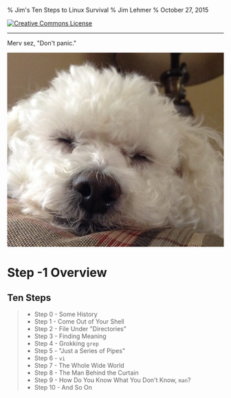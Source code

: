 % Jim's Ten Steps to Linux Survival
% Jim Lehmer
% October 27, 2015

<a rel="license"
href="http://creativecommons.org/licenses/by-sa/4.0/"><img
alt="Creative Commons License" style="border-width:0"
src="https://i.creativecommons.org/l/by-sa/4.0/88x31.png"/></a>

----

Merv sez, "Don't panic."

![Merv sez, "Don't panic."](./images/Merv-slide.jpg "Merv sez, 'Don&apos;t panic.'")

# Step -1 Overview

## Ten Steps

> * Step 0 - Some History
> * Step 1 - Come Out of Your Shell
> * Step 2 - File Under "Directories"
> * Step 3 - Finding Meaning
> * Step 4 - Grokking `grep`
> * Step 5 - "Just a Series of Pipes"
> * Step 6 - `vi`
> * Step 7 - The Whole Wide World
> * Step 8 - The Man Behind the Curtain
> * Step 9 - How Do You Know What You Don't Know, `man`?
> * Step 10 - And So On
